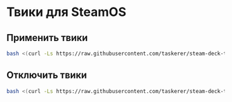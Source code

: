 # Твики для SteamOS


## Применить твики
```bash
bash <(curl -Ls https://raw.githubusercontent.com/taskerer/steam-deck-tweaks/main/Tweak-ON)
```

## Отключить твики
```bash
bash <(curl -Ls https://raw.githubusercontent.com/taskerer/steam-deck-tweaks/main/Tweak_OFF)
```
